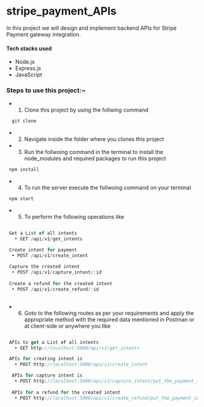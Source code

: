 # stripe_payment_APIs
In this project we will design and implement backend APIs for Stripe Payment gateway integration.

#### Tech stacks used 
- Node.js
- Express.js
- JavaScript

### Steps to use this project:~
- 1. Clone this project by using the follwing command
```js
  git clone 
```

- 2. Navigate inside the folder where you clones this project

- 3. Run the follwoing command in the terminal to install the node_modules and required packages to run this project
```js
 npm install
```

- 4. To run the server execute the follwoing command on your terminal
```js
 npm start
```

- 5. To perform the following operations like 

```js

 Get a List of all intents
   • GET /api/v1/get_intents

 Create intent for payment
  • POST /api/v1/create_intent
  
 Capture the created intent
  • POST /api/v1/capture_intent/:id
  
 Create a refund for the created intent 
  • POST /api/v1/create_refund/:id
  
```
- 6. Goto to the following routes as per your requirements and apply the appropriate method with the required data mentioned in Postman or at client-side or anywhere you like
```js

 APIs to get a List of all intents
   • GET http://localhost:5000/api/v1/get_intents

 APIs for creating intent is 
   • POST http://localhost:5000/api/v1/create_intent

  APIs for capture intent is 
   • POST http://localhost:5000/api/v1/capture_intent/put_the_payment_intent_id_here
   
  APIs for a refund for the created intent  
   • POST http://localhost:5000/api/v1/create_refund/put_the_payment_intent_id_here
      
```
